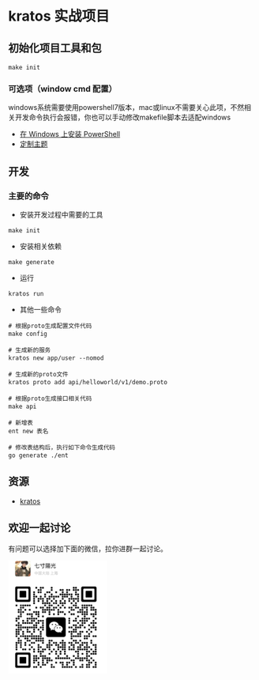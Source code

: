# kratos 实战项目

## 初始化项目工具和包
```
make init
```

### 可选项（window cmd 配置）
windows系统需要使用powershell7版本，mac或linux不需要关心此项，不然相关开发命令执行会报错，你也可以手动修改makefile脚本去适配windows
* [在 Windows 上安装 PowerShell](https://learn.microsoft.com/zh-cn/powershell/scripting/install/installing-powershell-on-windows?view=powershell-7.4)
* [定制主题](https://ohmyposh.dev/docs/installation/windows)


## 开发

### 主要的命令
* 安装开发过程中需要的工具
```
make init
```
* 安装相关依赖
```
make generate
```
* 运行
```
kratos run
```

* 其他一些命令
```
# 根据proto生成配置文件代码
make config 

# 生成新的服务
kratos new app/user --nomod

# 生成新的proto文件
kratos proto add api/helloworld/v1/demo.proto

# 根据proto生成接口相关代码
make api 

# 新增表
ent new 表名

# 修改表结构后，执行如下命令生成代码
go generate ./ent
```

## 资源
* [kratos](https://go-kratos.dev/docs/)

## 欢迎一起讨论
有问题可以选择加下面的微信，拉你进群一起讨论。
<p>    
<img  src="wechat.jpg" width="200" />
</p>
